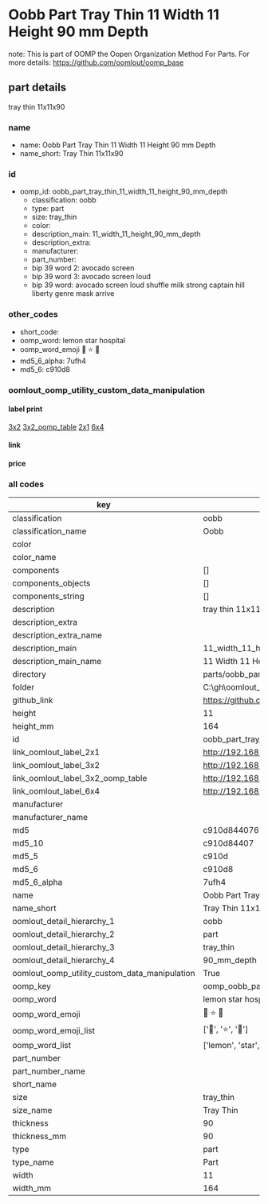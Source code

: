 # Oobb Part Tray Thin 11 Width 11 Height 90 mm Depth  

note: This is part of OOMP the Oopen Organization Method For Parts. For more details: https://github.com/oomlout/oomp_base

##  part details
  



tray thin 11x11x90



### name
* name: Oobb Part Tray Thin 11 Width 11 Height 90 mm Depth
* name_short: Tray Thin 11x11x90 
### id
* oomp_id: oobb_part_tray_thin_11_width_11_height_90_mm_depth
  * classification: oobb
  * type: part
  * size: tray_thin
  * color: 
  * description_main: 11_width_11_height_90_mm_depth
  * description_extra: 
  * manufacturer: 
  * part_number: 
  * bip 39 word 2: avocado screen
  * bip 39 word 3: avocado screen loud
  * bip 39 word: avocado screen loud shuffle milk strong captain hill liberty genre mask arrive

### other_codes
* short_code: 
* oomp_word: lemon star hospital
* oomp_word_emoji :lemon: :star: :hospital:
* md5_6_alpha: 7ufh4
* md5_6: c910d8






### oomlout_oomp_utility_custom_data_manipulation
#### label print
[3x2](http://192.168.1.245:1112/?label=oomp%207ufh4)
[3x2_oomp_table](http://192.168.1.108:1112/?label=oomp%207ufh4)
[2x1](http://192.168.1.242:1112/?label=oomp%207ufh4)
[6x4](http://192.168.1.55:1112/?label=oomp%207ufh4)    

#### link

                              

#### price







### all codes 
| key | value |  
| --- | --- |  
| classification | oobb |  
| classification_name | Oobb |  
| color |  |  
| color_name |  |  
| components | [] |  
| components_objects | [] |  
| components_string | [] |  
| description | tray thin 11x11x90 |  
| description_extra |  |  
| description_extra_name |  |  
| description_main | 11_width_11_height_90_mm_depth |  
| description_main_name | 11 Width 11 Height 90 mm Depth |  
| directory | parts/oobb_part_tray_thin_11_width_11_height_90_mm_depth |  
| folder | C:\gh\oomlout_oobb_version_4_generated_parts\parts\oobb_part_tray_thin_11_width_11_height_90_mm_depth |  
| github_link | https://github.com/oomlout/oomlout_oomp_part_src/tree/main/parts/oobb_part_tray_thin_11_width_11_height_90_mm_depth |  
| height | 11 |  
| height_mm | 164 |  
| id | oobb_part_tray_thin_11_width_11_height_90_mm_depth |  
| link_oomlout_label_2x1 | http://192.168.1.242:1112/?label=oomp%207ufh4 |  
| link_oomlout_label_3x2 | http://192.168.1.245:1112/?label=oomp%207ufh4 |  
| link_oomlout_label_3x2_oomp_table | http://192.168.1.108:1112/?label=oomp%207ufh4 |  
| link_oomlout_label_6x4 | http://192.168.1.55:1112/?label=oomp%207ufh4 |  
| manufacturer |  |  
| manufacturer_name |  |  
| md5 | c910d844076ba4475cc64c770870607f |  
| md5_10 | c910d84407 |  
| md5_5 | c910d |  
| md5_6 | c910d8 |  
| md5_6_alpha | 7ufh4 |  
| name | Oobb Part Tray Thin 11 Width 11 Height 90 mm Depth |  
| name_short | Tray Thin 11x11x90  |  
| oomlout_detail_hierarchy_1 | oobb |  
| oomlout_detail_hierarchy_2 | part |  
| oomlout_detail_hierarchy_3 | tray_thin |  
| oomlout_detail_hierarchy_4 | 90_mm_depth |  
| oomlout_oomp_utility_custom_data_manipulation | True |  
| oomp_key | oomp_oobb_part_tray_thin_11_width_11_height_90_mm_depth |  
| oomp_word | lemon star hospital |  
| oomp_word_emoji | :lemon: :star: :hospital: |  
| oomp_word_emoji_list | [':lemon:', ':star:', ':hospital:'] |  
| oomp_word_list | ['lemon', 'star', 'hospital'] |  
| part_number |  |  
| part_number_name |  |  
| short_name |  |  
| size | tray_thin |  
| size_name | Tray Thin |  
| thickness | 90 |  
| thickness_mm | 90 |  
| type | part |  
| type_name | Part |  
| width | 11 |  
| width_mm | 164 |  
